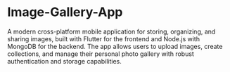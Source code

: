 # Image-Gallery-App
A modern cross-platform mobile application for storing, organizing, and sharing images, built with Flutter for the frontend and Node.js with MongoDB for the backend. The app allows users to upload images, create collections, and manage their personal photo gallery with robust authentication and storage capabilities.
